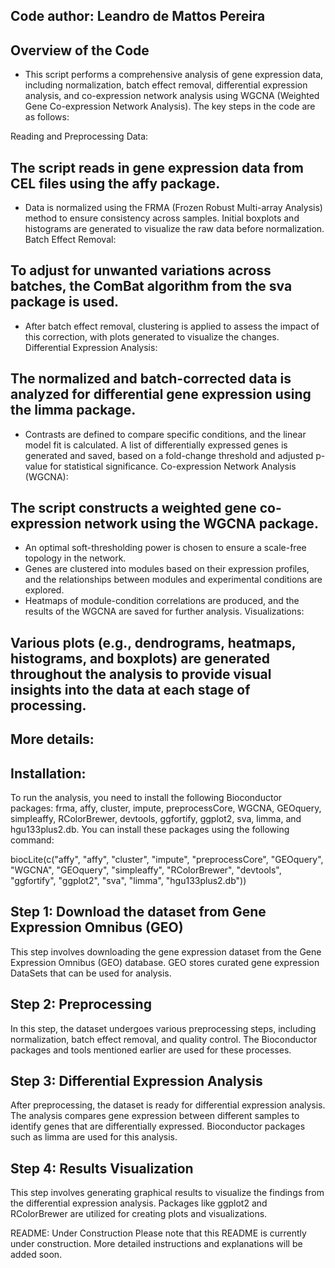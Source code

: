## Code author: Leandro de Mattos Pereira

## Overview of the Code
- This script performs a comprehensive analysis of gene expression data, including normalization, batch effect removal, differential expression analysis, and co-expression network analysis using WGCNA (Weighted Gene Co-expression Network Analysis). The key steps in the code are as follows:

Reading and Preprocessing Data:

## The script reads in gene expression data from CEL files using the affy package.

- Data is normalized using the FRMA (Frozen Robust Multi-array Analysis) method to ensure consistency across samples.
Initial boxplots and histograms are generated to visualize the raw data before normalization.
Batch Effect Removal:

## To adjust for unwanted variations across batches, the ComBat algorithm from the sva package is used.

- After batch effect removal, clustering is applied to assess the impact of this correction, with plots generated to visualize the changes.
Differential Expression Analysis:

## The normalized and batch-corrected data is analyzed for differential gene expression using the limma package.
- Contrasts are defined to compare specific conditions, and the linear model fit is calculated.
A list of differentially expressed genes is generated and saved, based on a fold-change threshold and adjusted p-value for statistical significance.
Co-expression Network Analysis (WGCNA):

## The script constructs a weighted gene co-expression network using the WGCNA package.

- An optimal soft-thresholding power is chosen to ensure a scale-free topology in the network.
- Genes are clustered into modules based on their expression profiles, and the relationships between modules and experimental conditions are explored.
- Heatmaps of module-condition correlations are produced, and the results of the WGCNA are saved for further analysis.
  Visualizations:

## Various plots (e.g., dendrograms, heatmaps, histograms, and boxplots) are generated throughout the analysis to provide visual insights into the data at each stage of processing.

## More details: 

## Installation:
To run the analysis, you need to install the following Bioconductor packages: frma, affy, cluster, impute, preprocessCore, WGCNA, GEOquery, simpleaffy, RColorBrewer, devtools, ggfortify, ggplot2, sva, limma, and hgu133plus2.db. You can install these packages using the following command:

biocLite(c("affy", "affy", "cluster", "impute", "preprocessCore", "GEOquery", "WGCNA", "GEOquery", "simpleaffy", "RColorBrewer", "devtools", "ggfortify", "ggplot2", "sva", "limma", "hgu133plus2.db"))


## Step 1: Download the dataset from Gene Expression Omnibus (GEO)
This step involves downloading the gene expression dataset from the Gene Expression Omnibus (GEO) database. GEO stores curated gene expression DataSets that can be used for analysis.

## Step 2: Preprocessing
In this step, the dataset undergoes various preprocessing steps, including normalization, batch effect removal, and quality control. The Bioconductor packages and tools mentioned earlier are used for these processes.

## Step 3: Differential Expression Analysis
After preprocessing, the dataset is ready for differential expression analysis. The analysis compares gene expression between different samples to identify genes that are differentially expressed. Bioconductor packages such as limma are used for this analysis.

## Step 4: Results Visualization
This step involves generating graphical results to visualize the findings from the differential expression analysis. Packages like ggplot2 and RColorBrewer are utilized for creating plots and visualizations.

README: Under Construction
Please note that this README is currently under construction. More detailed instructions and explanations will be added soon.
